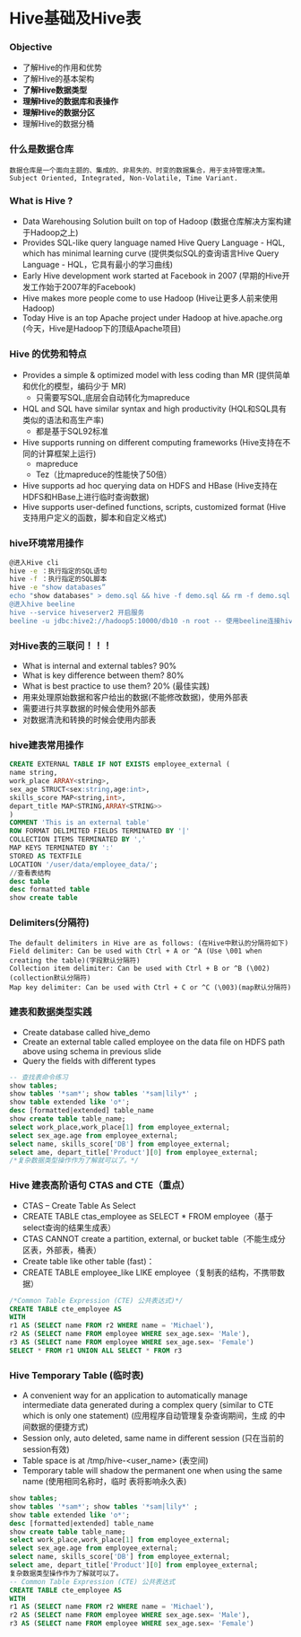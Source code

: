 # Hive基础及Hive表

### **Objective**
- 了解Hive的作用和优势
- 了解Hive的基本架构
- **了解Hive数据类型**
- **理解Hive的数据库和表操作**
- **理解Hive的数据分区**
- 理解Hive的数据分桶

### 什么是数据仓库
```
数据仓库是一个面向主题的、集成的、非易失的、时变的数据集合，用于支持管理决策。
Subject Oriented, Integrated, Non-Volatile, Time Variant.
```
### What is Hive ?
- Data Warehousing Solution built on top of Hadoop (数据仓库解决方案构建于Hadoop之上)
- Provides SQL-like query language named Hive Query Language - HQL, which has minimal learning
curve (提供类似SQL的查询语言Hive Query Language - HQL，它具有最小的学习曲线)
- Early Hive development work started at Facebook in 2007 (早期的Hive开发工作始于2007年的Facebook)
- Hive makes more people come to use Hadoop (Hive让更多人前来使用Hadoop)
- Today Hive is an top Apache project under Hadoop at hive.apache.org (今天，Hive是Hadoop下的顶级Apache项目)

### Hive 的优势和特点
- Provides a simple & optimized model with less coding than MR (提供简单和优化的模型，编码少于
MR)
    - 只需要写SQL,底层会自动转化为mapreduce
- HQL and SQL have similar syntax and high productivity (HQL和SQL具有类似的语法和高生产率)
    - 都是基于SQL92标准
- Hive supports running on different computing frameworks (Hive支持在不同的计算框架上运行)
    - mapreduce
    - Tez（比mapreduce的性能快了50倍）
- Hive supports ad hoc querying data on HDFS and HBase (Hive支持在HDFS和HBase上进行临时查询数据)
- Hive supports user-defined functions, scripts, customized format (Hive支持用户定义的函数，脚本和自定义格式)

### hive环境常用操作

```bash
@进入Hive cli
hive -e ：执行指定的SQL语句
hive -f ：执行指定的SQL脚本
hive -e "show databases”
echo "show databases" > demo.sql && hive -f demo.sql && rm -f demo.sql
@进入hive beeline
hive --service hiveserver2 开启服务
beeline -u jdbc:hive2://hadoop5:10000/db10 -n root -- 使用beeline连接hive
```

### 对Hive表的三联问！！！
- What is internal and external tables? 90%
- What is key difference between them? 80%
- What is best practice to use them? 20% (最佳实践)
- 用来处理原始数据和客户给出的数据(不能修改数据)，使用外部表
- 需要进行共享数据的时候会使用外部表
- 对数据清洗和转换的时候会使用内部表



### hive建表常用操作
```sql
CREATE EXTERNAL TABLE IF NOT EXISTS employee_external (
name string,
work_place ARRAY<string>,
sex_age STRUCT<sex:string,age:int>,
skills_score MAP<string,int>,
depart_title MAP<STRING,ARRAY<STRING>>
)
COMMENT 'This is an external table'
ROW FORMAT DELIMITED FIELDS TERMINATED BY '|'
COLLECTION ITEMS TERMINATED BY ','
MAP KEYS TERMINATED BY ':'
STORED AS TEXTFILE
LOCATION '/user/data/employee_data/';
//查看表结构
desc table
desc formatted table
show create table
```
### Delimiters(分隔符)
```
The default delimiters in Hive are as follows: (在Hive中默认的分隔符如下)
Field delimiter: Can be used with Ctrl + A or ^A (Use \001 when creating the table)(字段默认分隔符)
Collection item delimiter: Can be used with Ctrl + B or ^B (\002)(collection默认分隔符)
Map key delimiter: Can be used with Ctrl + C or ^C (\003)(map默认分隔符)
```

### 建表和数据类型实践

- Create database called hive_demo
-  Create an external table called employee on the data file on HDFS path above using schema in previous slide
- Query the fields with different types

```sql
-- 查找表命令练习
show tables;
show tables '*sam*'; show tables '*sam|lily*' ;
show table extended like 'o*';
desc [formatted|extended] table_name
show create table table_name;
select work_place,work_place[1] from employee_external;
select sex_age.age from employee_external;
select name, skills_score['DB'] from employee_external;
select ame, depart_title['Product'][0] from employee_external;
/*复杂数据类型操作作为了解就可以了。*/
```

### Hive 建表高阶语句 CTAS and CTE（重点）
- CTAS – Create Table As Select
- CREATE TABLE ctas_employee as SELECT * FROM employee（基于select查询的结果生成表）
- CTAS CANNOT create a partition, external, or bucket table（不能生成分区表，外部表，桶表）
- Create table like other table (fast)：
- CREATE TABLE employee_like LIKE employee（复制表的结构，不携带数据）

```sql
/*Common Table Expression (CTE) 公共表达式)*/
CREATE TABLE cte_employee AS
WITH
r1 AS (SELECT name FROM r2 WHERE name = 'Michael'),
r2 AS (SELECT name FROM employee WHERE sex_age.sex= 'Male'),
r3 AS (SELECT name FROM employee WHERE sex_age.sex= 'Female')
SELECT * FROM r1 UNION ALL SELECT * FROM r3
```

### Hive Temporary Table (临时表)

- A convenient way for an application to automatically manage intermediate data generated during a
complex query (similar to CTE which is only one statement) (应用程序自动管理复杂查询期间，生成
的中间数据的便捷方式)
- Session only, auto deleted, same name in different session (只在当前的session有效)
- Table space is at /tmp/hive-<user_name> (表空间)
- Temporary table will shadow the permanent one when using the same name (使用相同名称时，临时
表将影响永久表)

```sql
show tables;
show tables '*sam*'; show tables '*sam|lily*' ;
show table extended like 'o*';
desc [formatted|extended] table_name
show create table table_name;
select work_place,work_place[1] from employee_external;
select sex_age.age from employee_external;
select name, skills_score['DB'] from employee_external;
select ame, depart_title['Product'][0] from employee_external;
复杂数据类型操作作为了解就可以了。
-- Common Table Expression (CTE) 公共表达式
CREATE TABLE cte_employee AS
WITH
r1 AS (SELECT name FROM r2 WHERE name = 'Michael'),
r2 AS (SELECT name FROM employee WHERE sex_age.sex= 'Male'),
r3 AS (SELECT name FROM employee WHERE sex_age.sex= 'Female')
```